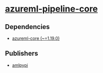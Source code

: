 # [azureml-pipeline-core](https://pypi.org/project/azureml-pipeline-core)

## Dependencies
- [azureml-core (~=1.19.0)](packages/a/azureml-core.md)



## Publishers
- [amlpypi](https://pypi.org/user/amlpypi)

